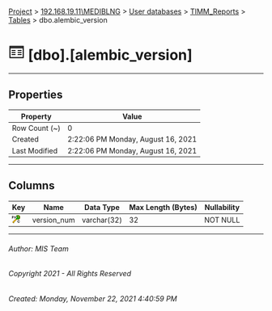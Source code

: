 #### 

[Project](../../../../index.md) > [192.168.19.11\\MEDIBLNG](../../../index.md) > [User databases](../../index.md) > [TIMM_Reports](../index.md) > [Tables](Tables.md) > dbo.alembic_version

# ![Tables](../../../../Images/Table32.png) [dbo].[alembic_version]

---

## <a name="#properties"></a>Properties

| Property | Value |
|---|---|
| Row Count (~) | 0 |
| Created | 2:22:06 PM Monday, August 16, 2021 |
| Last Modified | 2:22:06 PM Monday, August 16, 2021 |


---

## <a name="#columns"></a>Columns

| Key | Name | Data Type | Max Length (Bytes) | Nullability |
|---|---|---|---|---|
| [![Cluster Primary Key alembic_version_pkc: version_num](../../../../Images/pkcluster.png)](#indexes) | version_num | varchar(32) | 32 | NOT NULL |


---

###### Author:  MIS Team

###### Copyright 2021 - All Rights Reserved

###### Created: Monday, November 22, 2021 4:40:59 PM

